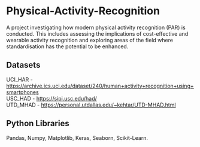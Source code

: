 # Physical-Activity-Recognition
A project investigating how modern physical activity recognition (PAR) is conducted. This includes assessing the implications of cost-effective and wearable activity recognition and exploring areas of the field where standardisation has the potential to be enhanced. 
## Datasets
UCI_HAR - https://archive.ics.uci.edu/dataset/240/human+activity+recognition+using+smartphones <br />
USC_HAD - https://sipi.usc.edu/had/ <br />
UTD_MHAD - https://personal.utdallas.edu/~kehtar/UTD-MHAD.html
## Python Libraries
Pandas, Numpy, Matplotlib, Keras, Seaborn, Scikit-Learn.
